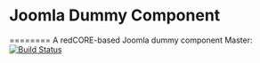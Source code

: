 # Joomla Dummy Component
========
A redCORE-based Joomla dummy component
Master: [![Build Status](https://travis-ci.org/kylephp/com_dummy.svg?branch=master)](https://travis-ci.org/kylephp/com_dummy)


